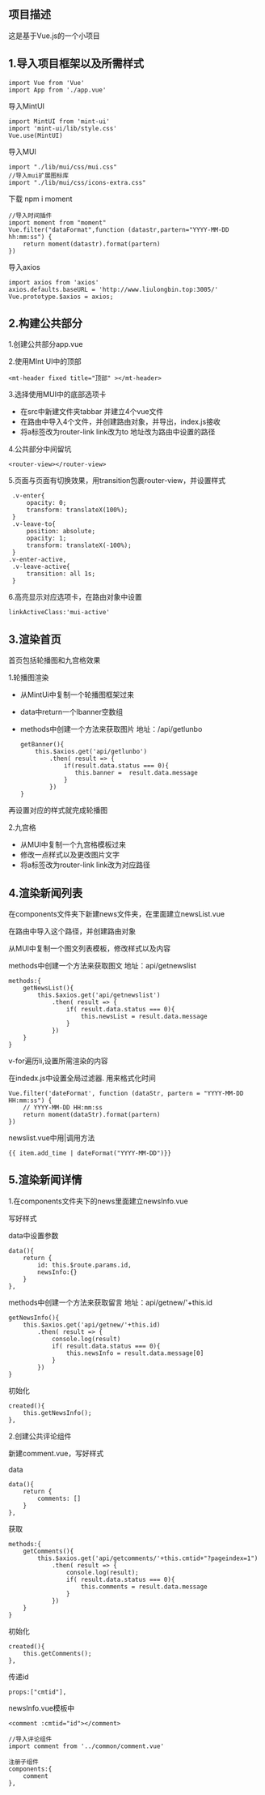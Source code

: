 ## 项目描述

这是基于Vue.js的一个小项目

## 1.导入项目框架以及所需样式

```
import Vue from 'Vue'
import App from './app.vue'
```

导入MintUI

```
import MintUI from 'mint-ui'
import 'mint-ui/lib/style.css'
Vue.use(MintUI)
```

导入MUI

```
import "./lib/mui/css/mui.css"
//导入mui扩展图标库
import "./lib/mui/css/icons-extra.css"
```

下载 npm i moment

```
//导入时间插件
import moment from "moment"
Vue.filter("dataFormat",function (datastr,partern="YYYY-MM-DD hh:mm:ss") {
    return moment(datastr).format(partern)
})
```

导入axios

```
import axios from 'axios'
axios.defaults.baseURL = 'http://www.liulongbin.top:3005/'
Vue.prototype.$axios = axios;
```

## 2.构建公共部分

1.创建公共部分app.vue

2.使用MInt UI中的顶部

```
<mt-header fixed title="顶部" ></mt-header>
```

3.选择使用MUI中的底部选项卡

-  在src中新建文件夹tabbar 并建立4个vue文件
- 在路由中导入4个文件，并创建路由对象，并导出，index.js接收
-    将a标签改为router-link link改为to 地址改为路由中设置的路径

4.公共部分中间留坑

```
<router-view></router-view>
```

5.页面与页面有切换效果，用transition包裹router-view，并设置样式

```
 .v-enter{
     opacity: 0;
     transform: translateX(100%);
 }
 .v-leave-to{
     position: absolute;
     opacity: 1;
     transform: translateX(-100%);
 }
.v-enter-active,
 .v-leave-active{
     transition: all 1s;
 }
```

6.高亮显示对应选项卡，在路由对象中设置

```
linkActiveClass:'mui-active'
```

## 3.渲染首页

首页包括轮播图和九宫格效果

1.轮播图渲染

- 从MintUi中复制一个轮播图框架过来

- data中return一个lbanner空数组

- methods中创建一个方法来获取图片 地址：/api/getlunbo

  ```
  getBanner(){
      this.$axios.get('api/getlunbo')
          .then( result => {
              if(result.data.status === 0){
                 this.banner =  result.data.message
              }
          })
  }
  ```

再设置对应的样式就完成轮播图

2.九宫格

- 从MUI中复制一个九宫格模板过来
- 修改一点样式以及更改图片文字
- 将a标签改为router-link link改为对应路径

## 4.渲染新闻列表

在components文件夹下新建news文件夹，在里面建立newsList.vue

在路由中导入这个路径，并创建路由对象

从MUI中复制一个图文列表模板，修改样式以及内容

methods中创建一个方法来获取图文 地址：api/getnewslist

```
methods:{
    getNewsList(){
        this.$axios.get('api/getnewslist')
            .then( result => {
                if( result.data.status === 0){
                    this.newsList = result.data.message
                }
            })
    }
}
```

v-for遍历li,设置所需渲染的内容

在indedx.js中设置全局过滤器. 用来格式化时间

```
Vue.filter('dateFormat', function (dataStr, partern = "YYYY-MM-DD HH:mm:ss") {
    // YYYY-MM-DD HH:mm:ss
    return moment(dataStr).format(partern)
})
```

newslist.vue中用|调用方法

```
{{ item.add_time | dateFormat("YYYY-MM-DD")}}
```

## 5.渲染新闻详情

1.在components文件夹下的news里面建立newsInfo.vue

写好样式

data中设置参数

```
data(){
    return {
        id: this.$route.params.id,
        newsInfo:{}
    }
},
```

methods中创建一个方法来获取留言 地址：api/getnew/'+this.id

```
getNewsInfo(){
    this.$axios.get('api/getnew/'+this.id)
        .then( result => {
            console.log(result)
            if( result.data.status === 0){
                this.newsInfo = result.data.message[0]
            }
        })
}
```

初始化

```
created(){
    this.getNewsInfo();
},
```

2.创建公共评论组件

新建comment.vue，写好样式

data

```
data(){
    return {
        comments: []
    }
},
```

获取

```
methods:{
    getComments(){
        this.$axios.get('api/getcomments/'+this.cmtid+"?pageindex=1")
            .then( result => {
                console.log(result);
                if( result.data.status === 0){
                    this.comments = result.data.message
                }
            })
    }
}
```

初始化

```
created(){
    this.getComments();
},
```

传递id

```
props:["cmtid"],
```

newsInfo.vue模板中

```
<comment :cmtid="id"></comment>
```

```
//导入评论组件
import comment from '../common/comment.vue'
```

```
注册子组件
components:{
    comment
},
```

